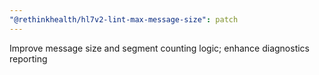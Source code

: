 ```yaml
---
"@rethinkhealth/hl7v2-lint-max-message-size": patch
---
```


Improve message size and segment counting logic; enhance diagnostics reporting
